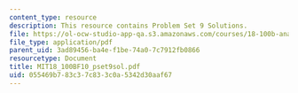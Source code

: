 ```yaml
---
content_type: resource
description: This resource contains Problem Set 9 Solutions.
file: https://ol-ocw-studio-app-qa.s3.amazonaws.com/courses/18-100b-analysis-i-fall-2010/055469b783c37c833c0a5342d30aaf67_MIT18_100BF10_pset9sol.pdf
file_type: application/pdf
parent_uid: 3ad89456-ba4e-f1be-74a0-7c7912fb0866
resourcetype: Document
title: MIT18_100BF10_pset9sol.pdf
uid: 055469b7-83c3-7c83-3c0a-5342d30aaf67
---
```

